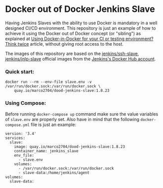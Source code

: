 # Docker out of Docker Jenkins Slave

Having Jenkins Slaves with the ability to use Docker is mandatory in a well designed CI/CD environment. This repository is just an example of how to achieve it using the Docker out of Docker concept (or "sibling") as explained at [Using Docker-in-Docker for your CI or testing environment? Think twice](https://jpetazzo.github.io/2015/09/03/do-not-use-docker-in-docker-for-ci) article, without giving root access to the host.


The images of this repository are based on the [jenkins/ssh-slave](https://hub.docker.com/r/jenkins/ssh-slave/), [jenkins/jnlp-slave](https://hub.docker.com/r/jenkins/jnlp-slave/) official images from the [Jenkins's Docker Hub account](https://hub.docker.com/u/jenkins/).

### Quick start:

```
docker run --rm --env-file slave.env -v /var/run/docker.sock:/var/run/docker.sock \
    quay.io/marco2704/dood-jenkins-slave:1.8.23
```

### Using Compose:

Before running `docker-compose up` command make sure the value variables of `slave.env` are properly set. Also have in mind that the following `docker-compose.yml` file is just an example:

```
version: '3.4'
services:
  slave:
    image: quay.io/marco2704/dood-jenkins-slave:1.8.23 
    container_name: jenkins_slave
    env_file:
      - slave.env
    volumes:
      - /var/run/docker.sock:/var/run/docker.sock
      - slave-data:/home/jenkins/agent
volumes:
  slave-data:
```
